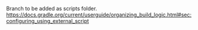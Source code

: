 Branch to be added as scripts folder. 
https://docs.gradle.org/current/userguide/organizing_build_logic.html#sec:configuring_using_external_script
